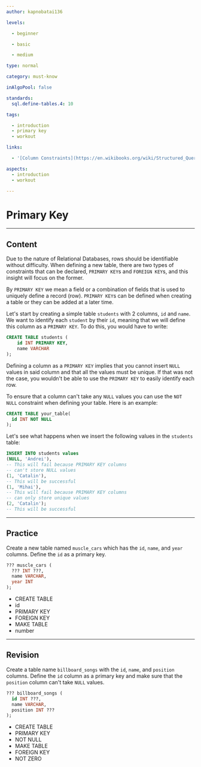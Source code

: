```yaml
---
author: kapnobatai136

levels:

  - beginner

  - basic

  - medium

type: normal

category: must-know

inAlgoPool: false

standards:
  sql.define-tables.4: 10

tags:

  - introduction
  - primary key
  - workout

links:

  - '[Column Constraints](https://en.wikibooks.org/wiki/Structured_Query_Language/Create_Table#Column_Constraint){website}'

aspects:
  - introduction
  - workout

---
```


# Primary Key

---
## Content

Due to the nature of Relational Databases, rows should be identifiable without difficulty. When defining a new table, there are two types of constraints that can be declared, `PRIMARY KEY`s and `FOREIGN KEY`s, and this insight will focus on the former. 

By `PRIMARY KEY` we mean a field or a combination of fields that is used to uniquely define a record (row). `PRIMARY KEY`s can be defined when creating a table or they can be added at a later time.

Let's start by creating a simple table `students` with 2 columns, `id` and `name`. We want to identify each `student` by their `id`, meaning that we will define this column as a `PRIMARY KEY`. To do this, you would have to write:

```sql
CREATE TABLE students (
    id INT PRIMARY KEY,
    name VARCHAR
);
```

Defining a column as a `PRIMARY KEY` implies that you cannot insert `NULL` values in said column and that all the values must be unique. If that was not the case, you wouldn't be able to use the `PRIMARY KEY` to easily identify each row.

To ensure that a column can't take any `NULL` values you can use the `NOT NULL` constraint when defining your table. Here is an example:

```sql
CREATE TABLE your_table(
  id INT NOT NULL
);
```

Let's see what happens when we insert the following values in the `students` table:

```sql
INSERT INTO students values
(NULL, 'Andrei'), 
-- This will fail because PRIMARY KEY columns
-- can't store NULL values
(1, 'Catalin'), 
-- This will be successful
(1, 'Mihai'), 
-- This will fail because PRIMARY KEY columns
-- can only store unique values
(2, 'Catalin'); 
-- This will be successful
```

---
## Practice

Create a new table named `muscle_cars` which has the `id`, `name`, and `year` columns. Define the `id` as a primary key.

```sql
??? muscle_cars (
  ??? INT ???,
  name VARCHAR,
  year INT
);
```

* CREATE TABLE
* id
* PRIMARY KEY
* FOREIGN KEY
* MAKE TABLE
* number

---
## Revision

Create a table name `billboard_songs` with the `id`, `name`, and `position` columns. Define the `id` column as a primary key and make sure that the `position` column can't take `NULL` values.

```sql
??? billboard_songs (
  id INT ???,
  name VARCHAR,
  position INT ???
);
```

* CREATE TABLE
* PRIMARY KEY
* NOT NULL
* MAKE TABLE
* FOREIGN KEY
* NOT ZERO